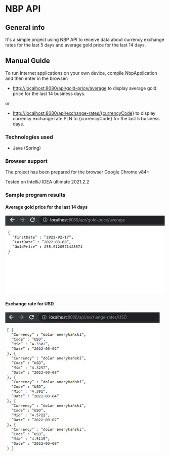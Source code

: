 # NBP API

## General info
It's a simple project using NBP API to receive data about currency 
exchange rates for the last 5 days and average gold price for the last 14 days.

## Manual Guide
To run Internet applications on your own device, compile NbpApplication and then enter in the browser:

 - [http://localhost:8080/api/gold-price/average](http://localhost:8080/api/gold-price/average) 
to display average gold price for the last 14 business days.

or

 - [http://localhost:8080/api/exchange-rates/{currencyCode}](http://localhost:8080/api/exchange-rates/{currencyCode})
to display currency exchange rate PLN to {currencyCode} for the last 5 business days.





### Technologies used

- Java (Spring)

### Browser support

The project has been prepared for the browser Google Chrome v84+

Tested on IntelliJ IDEA ultimate 2021.2.2

### Sample program results

#### Average gold price for the last 14 days

![view](./pictures/picture2.JPG)

#### Exchange rate for USD

![view](./pictures/picture1.JPG)
